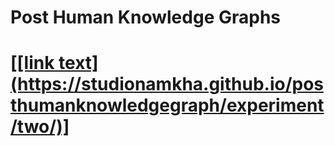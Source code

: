 <h1>Post Human Knowledge Graphs<h1>
<a href="url">[[link text](https://studionamkha.github.io/posthumanknowledgegraph/experiment/two/)]</a>
